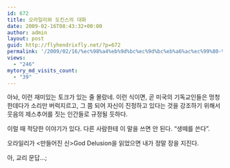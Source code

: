 ```yaml
---
id: 672
title: 오라일리와 도킨스의 대화
date: 2009-02-16T08:43:32+00:00
author: admin
layout: post
guid: http://flyhendrixfly.net/?p=672
permalink: '/2009/02/16/%ec%98%a4%eb%9d%bc%ec%9d%bc%eb%a6%ac%ec%99%80-%eb%8f%84%ed%82%a8%ec%8a%a4%ec%9d%98-%eb%8c%80%ed%99%94/'
views:
  - "246"
mytory_md_visits_count:
  - "39"
---
```

아놔, 이런 재미있는 토크가 있는 줄 몰랐네. 이런 식이면, 곧 미국의 기독교인들은 멍청한데다가 소리만 버럭지르고, 그 쯤 되어 자신이 진정하고 있다는 것을 강조하기 위해서 웃음의 제스추어를 짓는 인간들로 규정될 듯하다.

이럴 때 적당한 이야기가 있다. 다른 사람한테 이 말을 쓰면 안 된다. &#8220;생떼를 쓴다&#8221;.

오라일리가 <만들어진 신>God Delusion을 읽었으면 내가 정말 장을 지진다.

아, 교리 문답&#8230;;